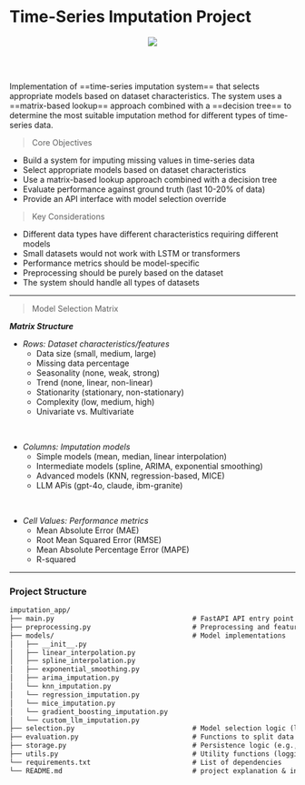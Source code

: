 # Time-Series Imputation Project

<p align="center">
  <img src="https://skillicons.dev/icons?i=git,python,fastapi,ai" /><br>
</p>
<br/>
<br/>

Implementation of ==time-series imputation system== that selects appropriate models based on dataset characteristics. The system uses a ==matrix-based lookup== approach combined with a ==decision tree== to determine the most suitable imputation method for different types of time-series data.

> Core Objectives
- Build a system for imputing missing values in time-series data
- Select appropriate models based on dataset characteristics
- Use a matrix-based lookup approach combined with a decision tree
- Evaluate performance against ground truth (last 10-20% of data)
- Provide an API interface with model selection override

> Key Considerations
- Different data types have different characteristics requiring different models
- Small datasets would not work with LSTM or transformers
- Performance metrics should be model-specific
- Preprocessing should be purely based on the dataset
- The system should handle all types of datasets

---

> Model Selection Matrix

***Matrix Structure***
- *Rows: Dataset characteristics/features*
  - Data size (small, medium, large)
  - Missing data percentage
  - Seasonality (none, weak, strong)
  - Trend (none, linear, non-linear)
  - Stationarity (stationary, non-stationary)
  - Complexity (low, medium, high)
  - Univariate vs. Multivariate
<br/>

- *Columns: Imputation models*
  - Simple models (mean, median, linear interpolation)
  - Intermediate models (spline, ARIMA, exponential smoothing)
  - Advanced models (KNN, regression-based, MICE)
  - LLM APis (gpt-4o, claude, ibm-granite)
<br/>

- *Cell Values: Performance metrics*
  - Mean Absolute Error (MAE)
  - Root Mean Squared Error (RMSE)
  - Mean Absolute Percentage Error (MAPE)
  - R-squared

---

### Project Structure
```txt
imputation_app/
├── main.py                                  # FastAPI API entry point (as shown earlier)
├── preprocessing.py                         # Preprocessing and feature extraction routines
├── models/                                  # Model implementations
│   ├── __init__.py
│   ├── linear_interpolation.py
│   ├── spline_interpolation.py
│   ├── exponential_smoothing.py
│   ├── arima_imputation.py
│   └── knn_imputation.py
│   └── regression_imputation.py
│   └── mice_imputation.py
│   └── gradient_boosting_imputation.py
│   └── custom_llm_imputation.py
├── selection.py                             # Model selection logic (lookup matrix + decision tree)
├── evaluation.py                            # Functions to split data and compute evaluation metrics
├── storage.py                               # Persistence logic (e.g., file/database operations)
├── utils.py                                 # Utility functions (logging, helper functions)
└── requirements.txt                         # List of dependencies
└── README.md                                # project explanation & installation instructions
```

